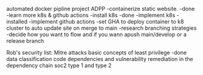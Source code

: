 automated docker pipline project
ADPP
-containerize static website.       -done
-learn more k8s & github actions
-install k8s                        -done
-implement k8s                      -installed
-implement github actions
-set GHA to deploy container to k8 cluster to auto update site on merge to main
-research branching strategies
-decide how you want to flow and if you wann apush main/develop or a release branch

Rob's security list:
Mitre attacks
basic concepts of least privilege -done
data classification
code dependencies and vulnerability remediation in the dependency chain
soc2 type 1 and type 2

